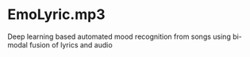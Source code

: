 # EmoLyric.mp3
Deep learning based automated mood recognition from songs using bi-modal fusion of lyrics and audio
